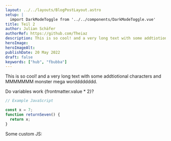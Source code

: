 ```yaml
---
layout: ../../layouts/BlogPostLayout.astro
setup: |
  import DarkModeToggle from '../../components/DarkModeToggle.vue'
title: Teil 2
author: Julian Schäfer
authorRef: https://github.com/Theiaz
description: This is so cool! and a very long text with some addtiotional characters and MMMMMMM monster mega wordddddddd!
heroImage:
heroImageAlt:
publishDate: 20 May 2022
draft: false
keywords: ["hub", "fbubba"]
---
```


This is so cool! and a very long text with some addtiotional characters and MMMMMMM monster mega wordddddddd.

Do variables work {frontmatter.value * 2}?

```javascript
// Example JavaScript

const x = 7;
function returnSeven() {
  return x;
}
```

Some custom JS: <DarkModeToggle client:load/>
